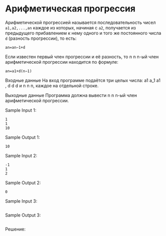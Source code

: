 # Арифметическая прогрессия

Арифметической прогрессией называется последовательность чисел ```a1,a2,...,an``` каждое из которых, начиная с ```a2```, получается из предыдущего прибавлением к нему одного и того же постоянного числа ```d``` (разность прогрессии), то есть:

```an​=an−1​+d```

Если известен первый член прогрессии и её разность, то n n n-ый член арифметической прогрессии находится по формуле:

```an​=a1​+d(n−1)```

Входные данные
На вход программе подаётся три целых числа: a1 a_1 a1​, d d d и n n n, каждое на отдельной строке.

Выходные данные
Программа должна вывести n n n-ый член арифметической прогрессии.

Sample Input 1:
```
1
1
10
```

Sample Output 1:
```
10
```

Sample Input 2:
```
-1
1
2
```

Sample Output 2:
```
0
```

Sample Input 3:
```

```

Sample Output 3:
```

```

Решение:
```

```
